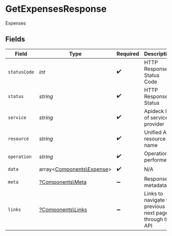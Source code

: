 # GetExpensesResponse

Expenses


## Fields

| Field                                                           | Type                                                            | Required                                                        | Description                                                     | Example                                                         |
| --------------------------------------------------------------- | --------------------------------------------------------------- | --------------------------------------------------------------- | --------------------------------------------------------------- | --------------------------------------------------------------- |
| `statusCode`                                                    | *int*                                                           | :heavy_check_mark:                                              | HTTP Response Status Code                                       | 200                                                             |
| `status`                                                        | *string*                                                        | :heavy_check_mark:                                              | HTTP Response Status                                            | OK                                                              |
| `service`                                                       | *string*                                                        | :heavy_check_mark:                                              | Apideck ID of service provider                                  | quickbooks                                                      |
| `resource`                                                      | *string*                                                        | :heavy_check_mark:                                              | Unified API resource name                                       | Expenses                                                        |
| `operation`                                                     | *string*                                                        | :heavy_check_mark:                                              | Operation performed                                             | all                                                             |
| `data`                                                          | array<[Components\Expense](../../Models/Components/Expense.md)> | :heavy_check_mark:                                              | N/A                                                             |                                                                 |
| `meta`                                                          | [?Components\Meta](../../Models/Components/Meta.md)             | :heavy_minus_sign:                                              | Response metadata                                               |                                                                 |
| `links`                                                         | [?Components\Links](../../Models/Components/Links.md)           | :heavy_minus_sign:                                              | Links to navigate to previous or next pages through the API     |                                                                 |